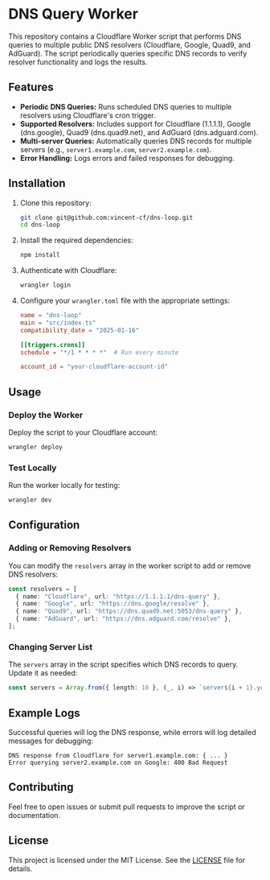 # DNS Query Worker

This repository contains a Cloudflare Worker script that performs DNS queries to multiple public DNS resolvers (Cloudflare, Google, Quad9, and AdGuard). The script periodically queries specific DNS records to verify resolver functionality and logs the results.

## Features

- **Periodic DNS Queries:** Runs scheduled DNS queries to multiple resolvers using Cloudflare's cron trigger.
- **Supported Resolvers:** Includes support for Cloudflare (1.1.1.1), Google (dns.google), Quad9 (dns.quad9.net), and AdGuard (dns.adguard.com).
- **Multi-server Queries:** Automatically queries DNS records for multiple servers (e.g., `server1.example.com`, `server2.example.com`).
- **Error Handling:** Logs errors and failed responses for debugging.

## Installation

1. Clone this repository:
   ```bash
   git clone git@github.com:vincent-cf/dns-loop.git
   cd dns-loop
   ```

2. Install the required dependencies:
   ```bash
   npm install
   ```

3. Authenticate with Cloudflare:
   ```bash
   wrangler login
   ```

4. Configure your `wrangler.toml` file with the appropriate settings:
   ```toml
   name = "dns-loop"
   main = "src/index.ts"
   compatibility_date = "2025-01-16"

   [[triggers.crons]]
   schedule = "*/1 * * * *"  # Run every minute

   account_id = "your-cloudflare-account-id"
   ```

## Usage

### Deploy the Worker
Deploy the script to your Cloudflare account:
```bash
wrangler deploy
```

### Test Locally
Run the worker locally for testing:
```bash
wrangler dev
```

## Configuration

### Adding or Removing Resolvers
You can modify the `resolvers` array in the worker script to add or remove DNS resolvers:

```typescript
const resolvers = [
  { name: "Cloudflare", url: "https://1.1.1.1/dns-query" },
  { name: "Google", url: "https://dns.google/resolve" },
  { name: "Quad9", url: "https://dns.quad9.net:5053/dns-query" },
  { name: "AdGuard", url: "https://dns.adguard.com/resolve" },
];
```

### Changing Server List
The `servers` array in the script specifies which DNS records to query. Update it as needed:

```typescript
const servers = Array.from({ length: 10 }, (_, i) => `server${i + 1}.your-domain.com`);
```

## Example Logs
Successful queries will log the DNS response, while errors will log detailed messages for debugging:

```plaintext
DNS response from Cloudflare for server1.example.com: { ... }
Error querying server2.example.com on Google: 400 Bad Request
```

## Contributing
Feel free to open issues or submit pull requests to improve the script or documentation.

## License
This project is licensed under the MIT License. See the [LICENSE](LICENSE) file for details.

